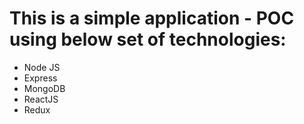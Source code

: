 # This is a simple application - POC using below set of technologies:
  * Node JS
  * Express
  * MongoDB
  * ReactJS
  * Redux
